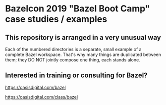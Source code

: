 # Bazelcon 2019 "Bazel Boot Camp" case studies / examples

## This repository is arranged in a very unusual way

Each of the numbered directories is a separate, small example of a
complete Bazel workspace. That's why many things are duplicated
between them; they DO NOT jointly compose one thing, each stands
alone.

## Interested in training or consulting for Bazel?

https://oasisdigital.com/bazel

https://oasisdigital.com/class/bazel
